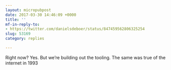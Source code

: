 ```yaml
---
layout: micropubpost
date: 2017-03-30 14:46:09 +0000
title: ''
mf-in-reply-to:
- https://twitter.com/danielsdeboer/status/847459562806325254
slug: 53169
category: replies

---
```

Right now? Yes. But we’re building out the tooling. The same was true of the internet in 1993
